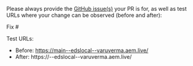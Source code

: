 Please always provide the [GitHub issue(s)](../issues) your PR is for, as well as test URLs where your change can be observed (before and after):

Fix #<gh-issue-id>

Test URLs:
- Before: https://main--edslocal--varuverma.aem.live/
- After: https://<branch>--edslocal--varuverma.aem.live/
